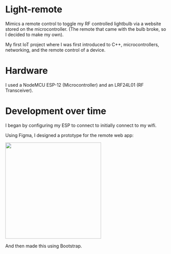 # Light-remote
Mimics a remote control to toggle my RF controlled lightbulb via a website stored on the microcontroller. (The remote that came with the bulb broke, so I decided to make my own). 

My first IoT project where I was first introduced to C++, microcontrollers, networking, and the remote control of a device.
# Hardware
I used a NodeMCU ESP-12 (Microcontroller) and an LRF24L01 (RF Transceiver).

# Development over time
I began by configuring my ESP to connect to initially connect to my wifi. 

Using Figma, I designed a prototype for the remote web app:

<img src="https://user-images.githubusercontent.com/118992509/236701656-445a06b4-8afa-4904-a0a7-8151e908ef92.png" width="300">

And then made this using Bootstrap.
